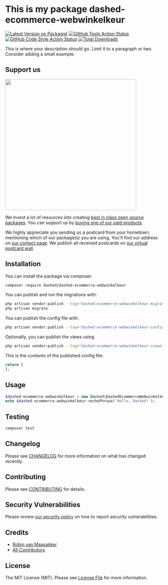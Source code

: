 # This is my package dashed-ecommerce-webwinkelkeur

[![Latest Version on Packagist](https://img.shields.io/packagist/v/Dashed-DEV/dashed-ecommerce-webwinkelkeur.svg?style=flat-square)](https://packagist.org/packages/Dashed-DEV/dashed-ecommerce-webwinkelkeur)
[![GitHub Tests Action Status](https://img.shields.io/github/workflow/status/Dashed-DEV/dashed-ecommerce-webwinkelkeur/run-tests?label=tests)](https://github.com/Dashed-DEV/dashed-ecommerce-webwinkelkeur/actions?query=workflow%3Arun-tests+branch%3Amain)
[![GitHub Code Style Action Status](https://img.shields.io/github/workflow/status/Dashed-DEV/dashed-ecommerce-webwinkelkeur/Check%20&%20fix%20styling?label=code%20style)](https://github.com/Dashed-DEV/dashed-ecommerce-webwinkelkeur/actions?query=workflow%3A"Check+%26+fix+styling"+branch%3Amain)
[![Total Downloads](https://img.shields.io/packagist/dt/Dashed-DEV/dashed-ecommerce-webwinkelkeur.svg?style=flat-square)](https://packagist.org/packages/Dashed-DEV/dashed-ecommerce-webwinkelkeur)

This is where your description should go. Limit it to a paragraph or two. Consider adding a small example.

## Support us

[<img src="https://github-ads.s3.eu-central-1.amazonaws.com/dashed-ecommerce-webwinkelkeur.jpg?t=1" width="419px" />](https://spatie.be/github-ad-click/dashed-ecommerce-webwinkelkeur)

We invest a lot of resources into creating [best in class open source packages](https://spatie.be/open-source). You can support us by [buying one of our paid products](https://spatie.be/open-source/support-us).

We highly appreciate you sending us a postcard from your hometown, mentioning which of our package(s) you are using. You'll find our address on [our contact page](https://spatie.be/about-us). We publish all received postcards on [our virtual postcard wall](https://spatie.be/open-source/postcards).

## Installation

You can install the package via composer:

```bash
composer require dashed/dashed-ecommerce-webwinkelkeur
```

You can publish and run the migrations with:

```bash
php artisan vendor:publish --tag="dashed-ecommerce-webwinkelkeur-migrations"
php artisan migrate
```

You can publish the config file with:

```bash
php artisan vendor:publish --tag="dashed-ecommerce-webwinkelkeur-config"
```

Optionally, you can publish the views using

```bash
php artisan vendor:publish --tag="dashed-ecommerce-webwinkelkeur-views"
```

This is the contents of the published config file:

```php
return [
];
```

## Usage

```php
$dashed-ecommerce-webwinkelkeur = new Dashed\DashedEcommerceWebwinkelkeur();
echo $dashed-ecommerce-webwinkelkeur->echoPhrase('Hello, Dashed!');
```

## Testing

```bash
composer test
```

## Changelog

Please see [CHANGELOG](CHANGELOG.md) for more information on what has changed recently.

## Contributing

Please see [CONTRIBUTING](.github/CONTRIBUTING.md) for details.

## Security Vulnerabilities

Please review [our security policy](../../security/policy) on how to report security vulnerabilities.

## Credits

- [Robin van Maasakker](https://github.com/Dashed)
- [All Contributors](../../contributors)

## License

The MIT License (MIT). Please see [License File](LICENSE.md) for more information.
